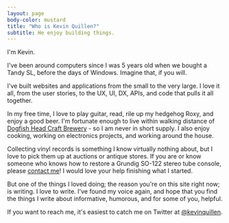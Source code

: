 ```yaml
---
layout: page
body-color: mustard
title: "Who is Kevin Quillen?"
subtitle: He enjoy building things.
---
```


I'm Kevin.

I've been around computers since I was 5 years old when we bought a Tandy SL, before the days of Windows. Imagine that, if you will.

I've built websites and applications from the small to the very large. I love it all, from the user stories, to the UX, UI, DX, APIs, and code that pulls it all together.

In my free time, I love to play guitar, read, rile up my hedgehog Roxy, and enjoy a good beer. I'm fortunate enough to live
within walking distance of [Dogfish Head Craft Brewery](http://www.dogfish.com) - so I am never in short supply. I also enjoy
cooking, working on electronics projects, and working around the house.

Collecting vinyl records is something I know virtually nothing about, but I love to pick them up at auctions or antique stores. If you are
or know someone who knows how to restore a Grundig SO-122 stereo tube console, please [contact me](https://twitter.com/kevinquillen)! I would love your help finishing what I
started.

But one of the things I loved doing; the reason you're on this site right now; is writing. I love to write. I've found my voice again,
and hope that you find the things I write about informative, humorous, and for some of you, helpful.

If you want to reach me, it's easiest to catch me on Twitter at [@kevinquillen](https://twitter.com/kevinquillen).
